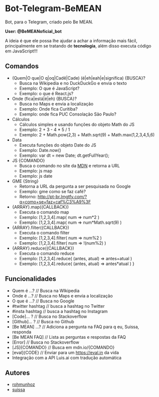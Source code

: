 # Bot-Telegram-BeMEAN

Bot, para o Telegram, criado pelo Be MEAN.

**User: @BeMEANoficial_bot**

A ideia é que ele possa lhe ajudar a achar a informação mais fácil, principalmente em se tratando de **tecnologia**, além disso executa código em JavaScript!!!

## Comandos

- (Quem|O que|O q|oq|Cadê|Cade) (é|eh|eah|e|significa) {BUSCA}? 
  - Busca na Wikipedia e no DuckDuckGo e envia o texto
  - Exemplo: O que é JavaScript?
  - Exemplo: o que é React.js?
- Onde (fica|está|é|eh) {BUSCA}?
  - Busca no Maps e envia a localização
  - Exemplo: Onde fica Curitiba?
  - Exemplo: onde fica PUC Consolação São Paulo?
- Cálculos
  + Cálculos simples e usando funções do objeto Math do JS
  - Exemplo: 2 + 3 - 4 * 5 / 1
  - Exemplo: 2 + Math.pow(2,3) + Math.sqrt(9) + Math.max(1,2,3,4,5,6)
- Data
  + Executa funções do objeto Date do JS
  + Exemplo: Date.now()
  + Exemplo: var dt = new Date; dt.getFullYear();
- JS {COMANDO}
  + Busca o comando no site da [MDN](http://mdn/.io) e retorna a URL
  + Exemplo: js map
  + Exemplo: js date
- GME {String}
  + Retorna a URL da pergunta a ser pesquisada no Google
  + Exemplo: gme como se faz café?
  + Retorno: http://pt-br.lmgtfy.com/?q=como+se+faz+caf%C3%A9%3F
- {ARRAY}.map({CALLBACK})
  + Executa o comando map 
  + Exemplo: [1,2,3,4].map( num => num*2 )
  + Exemplo: [1,2,3,4].map( num => num*Math.sqrt(9) )
- {ARRAY}.filter({CALLBACK})
  + Executa o comando filter 
  + Exemplo: [1,2,3,4].filter( num => num%2 )
  + Exemplo: [1,2,3,4].filter( num => !(num%2) )
- {ARRAY}.reduce({CALLBACK})
  + Executa o comando reduce 
  + Exemplo: [1,2,3,4].reduce( (antes, atual) => antes+atual )
  + Exemplo: [1,2,3,4].reduce( (antes, atual) => antes*atual )
}

## Funcionalidades

- Quem é ...? // Busca na WIkipedia
- Onde é ...? // Busca no Maps e envia a localização
- O que é ...? // Busca no Google
- #twitter hashtag // busca a hashtag no Twitter
- #insta hashtag // busca a hashtag no Instagram
- [Code]... ? // Busca no Stackoverflow
- [Github]... ? // Busca no Github
- [Be MEAN] ...? // Adiciona a pergunta na FAQ para q eu, Suissa, responda
- [Be MEAN FAQ] // Lista as perguntas e respostas da FAQ
- [Error] // Busca no Stackoverflow
- [JS]{COMANDO} // Busca em mdn.io/{COMANDO}
- [eval]{CODE} // Enviar para um https://eval.in da vida
- Integração com a API Luis.ai com tradução automática

## Autores

- [rohmunhoz](https://github.com/rohmunhoz)
- [suissa](https://github.com/suissa)
